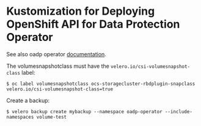 # Kustomization for Deploying OpenShift API for Data Protection Operator


See also oadp operator [documentation](https://github.com/openshift/oadp-operator/tree/master/docs).

The volumesnapshotclass must have the `velero.io/csi-volumesnapshot-class` label:

```
$ oc label volumesnapshotclass ocs-storagecluster-rbdplugin-snapclass velero.io/csi-volumesnapshot-class=true
```

Create a backup:

```
$ velero backup create mybackup --namespace oadp-operator --include-namespaces volume-test
```
